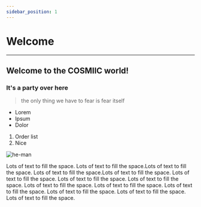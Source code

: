```yaml
---
sidebar_position: 1
---
```


# Welcome
---
## Welcome to the **COSMIIC** world!


### It's a party over here
> the only thing we have to fear is fear itself
- Lorem
- Ipsum 
- Dolor
1. Order list
2. Nice

![he-man](./img/hey.gif)

Lots of text to fill the space. Lots of text to fill the space.Lots of text to fill the space. Lots of text to fill the space.Lots of text to fill the space. Lots of text to fill the space. Lots of text to fill the space. Lots of text to fill the space. Lots of text to fill the space. Lots of text to fill the space. Lots of text to fill the space. Lots of text to fill the space. Lots of text to fill the space. Lots of text to fill the space.

